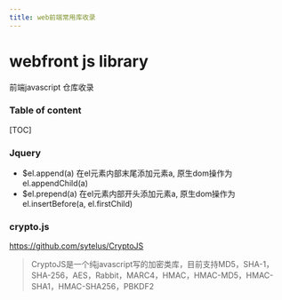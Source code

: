 ```yaml
---
title: web前端常用库收录
---
```


# webfront js library

前端javascript 仓库收录



### Table of content

[TOC]

### Jquery

- $el.append(a)           在el元素内部末尾添加元素a, 原生dom操作为el.appendChild(a)
- $el.prepend(a)          在el元素内部开头添加元素a, 原生dom操作为el.insertBefore(a, el.firstChild)




### crypto.js

https://github.com/sytelus/CryptoJS

> CryptoJS是一个纯javascript写的加密类库，目前支持MD5，SHA-1，SHA-256，AES，Rabbit，MARC4，HMAC，HMAC-MD5，HMAC-SHA1，HMAC-SHA256，PBKDF2





